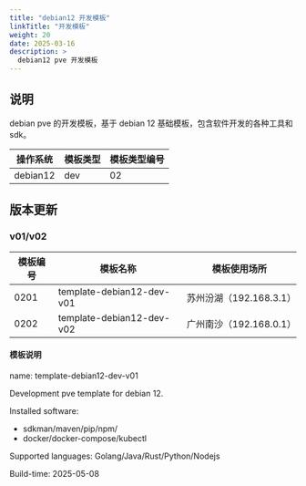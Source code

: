 ```yaml
---
title: "debian12 开发模板"
linkTitle: "开发模板"
weight: 20
date: 2025-03-16
description: >
  debian12 pve 开发模板
---
```


## 说明

debian pve 的开发模板，基于 debian 12 基础模板，包含软件开发的各种工具和sdk。

| 操作系统 | 模板类型 | 模板类型编号 |  
| -------- | -------- | -------- | 
| debian12 | dev | 02 | 

## 版本更新

### v01/v02

| 模板编号 | 模板名称 | 模板使用场所 |
| -------- | -------- | -------- |
| 0201 | template-debian12-dev-v01 | 苏州汾湖（192.168.3.1） |
| 0202 | template-debian12-dev-v02 | 广州南沙（192.168.0.1） |

#### 模板说明

name: template-debian12-dev-v01

Development pve template for debian 12.

Installed software:

- sdkman/maven/pip/npm/
- docker/docker-compose/kubectl

Supported languages: Golang/Java/Rust/Python/Nodejs

Build-time: 2025-05-08


